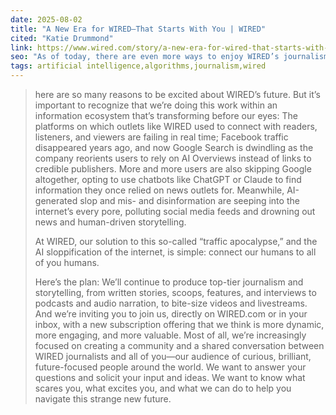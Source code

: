 ```yaml
---
date: 2025-08-02
title: "A New Era for WIRED—That Starts With You | WIRED"
cited: "Katie Drummond"
link: https://www.wired.com/story/a-new-era-for-wired-that-starts-with-you/
seo: "As of today, there are even more ways to enjoy WIRED’s journalism, including premium newsletters and livestream Q&As. Join us."
tags: artificial intelligence,algorithms,journalism,wired
---
```


> here are so many reasons to be excited about WIRED’s future. But it’s important to recognize that we’re doing this work within an information ecosystem that’s transforming before our eyes: The platforms on which outlets like WIRED used to connect with readers, listeners, and viewers are failing in real time; Facebook traffic disappeared years ago, and now Google Search is dwindling as the company reorients users to rely on AI Overviews instead of links to credible publishers. More and more users are also skipping Google altogether, opting to use chatbots like ChatGPT or Claude to find information they once relied on news outlets for. Meanwhile, AI-generated slop and mis- and disinformation are seeping into the internet’s every pore, polluting social media feeds and drowning out news and human-driven storytelling.
> 
> At WIRED, our solution to this so-called “traffic apocalypse,” and the AI sloppification of the internet, is simple: connect our humans to all of you humans.
> 
> Here’s the plan: We’ll continue to produce top-tier journalism and storytelling, from written stories, scoops, features, and interviews to podcasts and audio narration, to bite-size videos and livestreams. And we’re inviting you to join us, directly on WIRED.com or in your inbox, with a new subscription offering that we think is more dynamic, more engaging, and more valuable. Most of all, we’re increasingly focused on creating a community and a shared conversation between WIRED journalists and all of you—our audience of curious, brilliant, future-focused people around the world. We want to answer your questions and solicit your input and ideas. We want to know what scares you, what excites you, and what we can do to help you navigate this strange new future.
